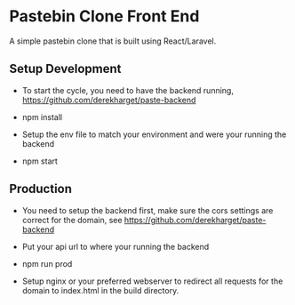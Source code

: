 # Pastebin Clone Front End

A simple pastebin clone that is built using React/Laravel. 


## Setup Development

- To start the cycle, you need to have the backend running, https://github.com/derekharget/paste-backend

- npm install

- Setup the env file to match your environment and were your running the backend

- npm start

## Production

- You need to setup the backend first, make sure the cors settings are correct for the domain, see https://github.com/derekharget/paste-backend

- Put your api url to where your running the backend

- npm run prod

- Setup nginx or your preferred webserver to redirect all requests for the domain to index.html in the build directory.
